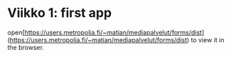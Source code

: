 # Viikko 1: first app
open[https://users.metropolia.fi/~matian/mediapalvelut/forms/dist] (https://users.metropolia.fi/~matian/mediapalvelut/forms/dist) to view it in the browser.

